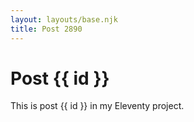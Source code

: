 ```yaml
---
layout: layouts/base.njk
title: Post 2890
---
```


# Post {{ id }}

This is post {{ id }} in my Eleventy project.
